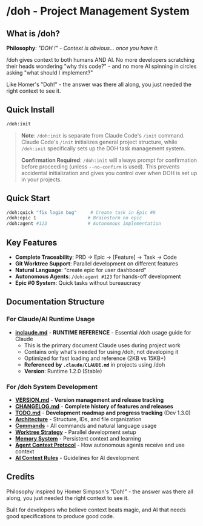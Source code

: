 # /doh - Project Management System

## What is /doh?

**Philosophy**: *"DOH !" - Context is obvious... once you have it.*

/doh gives context to both humans AND AI. No more developers scratching their heads wondering "why this code?" - and no more AI spinning in circles asking "what should I implement?" 

Like Homer's "Doh!" - the answer was there all along, you just needed the right context to see it.

## Quick Install

```bash
/doh:init
```

> **Note**: `/doh:init` is separate from Claude Code's `/init` command. Claude Code's `/init` initializes general project structure, while `/doh:init` specifically sets up the DOH task management system. 
>
> **Confirmation Required**: `/doh:init` will always prompt for confirmation before proceeding (unless `--no-confirm` is used). This prevents accidental initialization and gives you control over when DOH is set up in your projects.

## Quick Start

```bash
/doh:quick "fix login bug"     # Create task in Epic #0
/doh:epic 1                   # Brainstorm on epic
/doh:agent #123               # Autonomous implementation
```

## Key Features

- **Complete Traceability**: PRD → Epic → [Feature] → Task → Code
- **Git Worktree Support**: Parallel development on different features
- **Natural Language**: "create epic for user dashboard"
- **Autonomous Agents**: `/doh:agent #123` for hands-off development
- **Epic #0 System**: Quick tasks without bureaucracy

## Documentation Structure

### For Claude/AI Runtime Usage
- **[inclaude.md](inclaude.md)** - **RUNTIME REFERENCE** - Essential /doh usage guide for Claude
  - This is the primary document Claude uses during project work
  - Contains only what's needed for using /doh, not developing it
  - Optimized for fast loading and reference (2KB vs 15KB+)
  - **Referenced by `.claude/CLAUDE.md`** in projects using /doh
  - **Version**: Runtime 1.2.0 (Stable)

### For /doh System Development
- **[VERSION.md](VERSION.md)** - **Version management and release tracking**
- **[CHANGELOG.md](CHANGELOG.md)** - **Complete history of features and releases**
- **[TODO.md](TODO.md)** - **Development roadmap and progress tracking** (Dev 1.3.0)
- **[Architecture](docs/architecture.md)** - Structure, IDs, and file organization
- **[Commands](docs/commands.md)** - All commands and natural language usage
- **[Worktree Strategy](docs/worktree-strategy.md)** - Parallel development setup
- **[Memory System](docs/memory-system.md)** - Persistent context and learning
- **[Agent Context Protocol](docs/agent-context-protocol.md)** - How autonomous agents receive and use context
- **[AI Context Rules](docs/ai-context-rules.md)** - Guidelines for AI development

## Credits

Philosophy inspired by Homer Simpson's "Doh!" - the answer was there all along, you just needed the right context to see it.

Built for developers who believe context beats magic, and AI that needs good specifications to produce good code.